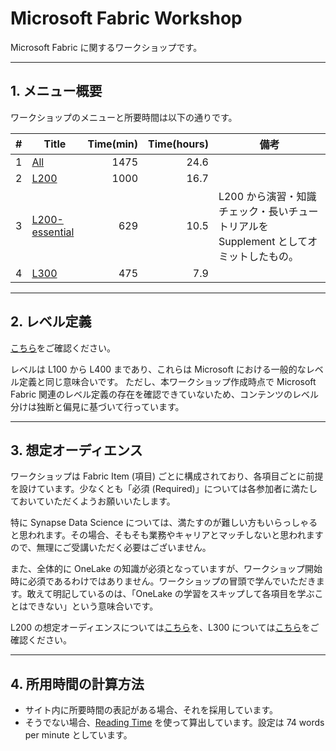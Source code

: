 # Microsoft Fabric Workshop

Microsoft Fabric に関するワークショップです。

---

## 1. メニュー概要

ワークショップのメニューと所要時間は以下の通りです。

| # | Title | Time(min) | Time(hours) | 備考 |
| ---:| --- | ---:| ---:| --- |
| 1 | [All](./Menu/All.md) | 1475 | 24.6 |
| 2 | [L200](./Menu/L200.md) | 1000 | 16.7 | |
| 3 | [L200-essential](./Menu/L200-essential.md) | 629 | 10.5 | L200 から演習・知識チェック・長いチュートリアルを Supplement としてオミットしたもの。 |
| 4 | [L300](./Menu/L300.md) | 475 | 7.9 |

---

## 2. レベル定義

[こちら](./Design/LevelDefinitions.md)をご確認ください。

レベルは L100 から L400 まであり、これらは Microsoft における一般的なレベル定義と同じ意味合いです。
ただし、本ワークショップ作成時点で Microsoft Fabric 関連のレベル定義の存在を確認できていないため、コンテンツのレベル分けは独断と偏見に基づいて行っています。

---

## 3. 想定オーディエンス

ワークショップは Fabric Item (項目) ごとに構成されており、各項目ごとに前提を設けています。少なくとも「必須 (Required)」については各参加者に満たしておいていただくようお願いいたします。

特に Synapse Data Science については、満たすのが難しい方もいらっしゃると思われます。その場合、そもそも業務やキャリアとマッチしないと思われますので、無理にご受講いただく必要はございません。

また、全体的に OneLake の知識が必須となっていますが、ワークショップ開始時に必須であるわけではありません。ワークショップの冒頭で学んでいただきます。敢えて明記しているのは、「OneLake の学習をスキップして各項目を学ぶことはできない」という意味合いです。

L200 の想定オーディエンスについては[こちら](./Design/Audiences-L200.md)を、L300 については[こちら](./Design/Audiences-L300.md)をご確認ください。

---

## 4. 所用時間の計算方法

* サイト内に所要時間の表記がある場合、それを採用しています。
* そうでない場合、[Reading Time](https://chrome.google.com/webstore/detail/reading-time/nccohhimobidpghgpnejnbkpoichbbml) を使って算出しています。設定は 74 words per minute としています。
